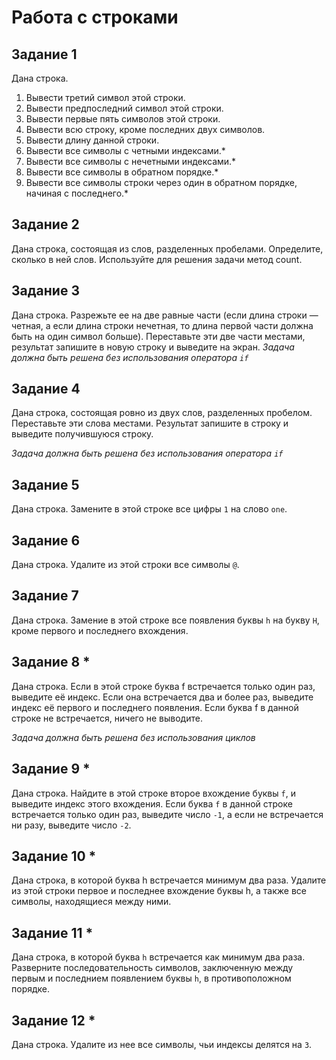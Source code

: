 
# Работа с строками

## Задание 1

Дана строка.

1. Вывести третий символ этой строки.
2. Вывести предпоследний символ этой строки.
3. Вывести первые пять символов этой строки.
4. Вывести всю строку, кроме последних двух символов.
5. Вывести длину данной строки.
6. Вывести все символы с четными индексами.*
7. Вывести все символы с нечетными индексами.*
8. Вывести все символы в обратном порядке.*
9. Вывести все символы строки через один в обратном порядке, начиная с последнего.*

## Задание 2

Дана строка, состоящая из слов, разделенных пробелами. Определите, сколько в ней слов. Используйте для решения задачи метод count.

## Задание 3

Дана строка. Разрежьте ее на две равные части (если длина строки — четная, а если длина строки нечетная, то длина первой части должна быть на один символ больше). Переставьте эти две части местами, результат запишите в новую строку и выведите на экран.
*Задача должна быть решена без использования оператора `if`*

## Задание 4

Дана строка, состоящая ровно из двух слов, разделенных пробелом. Переставьте эти слова местами. Результат запишите в строку и выведите получившуюся строку.

*Задача должна быть решена без использования оператора `if`*

## Задание 5

Дана строка. Замените в этой строке все цифры `1` на слово `one`.

## Задание 6

Дана строка. Удалите из этой строки все символы `@`.

## Задание 7

Дана строка. Замение в этой строке все появления буквы `h` на букву `H`, кроме первого и последнего вхождения.

## Задание 8 *

Дана строка. Если в этой строке буква f встречается только один раз, выведите её индекс. Если она встречается два и более раз, выведите индекс её первого и последнего появления. Если буква f в данной строке не встречается, ничего не выводите.

*Задача должна быть решена без использования циклов*

## Задание 9 *

Дана строка. Найдите в этой строке второе вхождение буквы `f`, и выведите индекс этого вхождения. Если буква `f` в данной строке встречается только один раз, выведите число `-1`, а если не встречается ни разу, выведите число `-2`.

## Задание 10 *

Дана строка, в которой буква h встречается минимум два раза. Удалите из этой строки первое и последнее вхождение буквы h, а также все символы, находящиеся между ними.

## Задание 11 *

Дана строка, в которой буква `h` встречается как минимум два раза. Разверните последовательность символов, заключенную между первым и последнием появлением буквы `h`, в противоположном порядке.

## Задание 12 *

Дана строка. Удалите из нее все символы, чьи индексы делятся на `3`.
